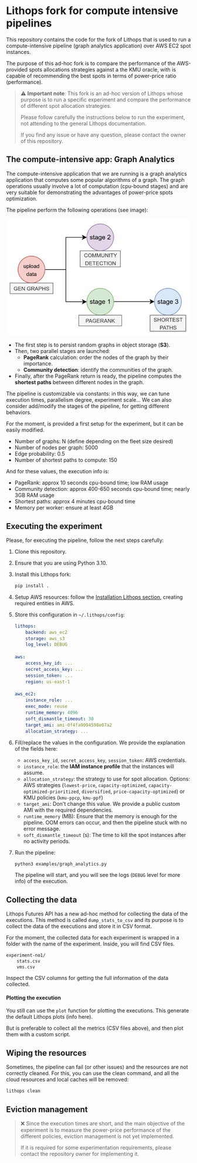 # Lithops fork for compute intensive pipelines

This repository contains the code for the fork of Lithops that is used to run a compute-intensive pipeline (graph
analytics application) over AWS EC2 spot instances.

The purpose of this ad-hoc fork is to compare the performance of the AWS-provided spots allocations strategies against a
the KMU oracle, with is capable of recommending the best spots in terms of power-price ratio (performance).

> ⚠️ **Important note**: This fork is an ad-hoc version of Lithops whose purpose is to run a specific experiment and
> compare the performance of different spot allocation strategies.
>
> Please follow carefully the instructions below to run the experiment, not attending to the general Lithops
> documentation.
>
> If you find any issue or have any question, please contact the owner of this repository.

## The compute-intensive app: Graph Analytics

The compute-intensive application that we are running is a graph analytics application that computes some popular
algorithms of a graph. The graph operations usually involve a lot of computation (cpu-bound stages) and are very
suitable for demonstrating the advantages of power-price spots optimization.

The pipeline perform the following operations (see image):

![img.png](docs/_static/img.png)

- The first step is to persist random graphs in object storage (**S3**).
- Then, two parallel stages are launched:
    - **PageRank** calculation: order the nodes of the graph by their importance.
    - **Community detection**: identify the communities of the graph.
- Finally, after the PageRank return is ready, the pipeline computes the **shortest paths** between different nodes in
  the graph.

The pipeline is customizable via constants: in this way, we can tune execution times, parallelism degree, experiment
scale...
We can also consider add/modify the stages of the pipeline, for getting different behaviors.

For the moment, is provided a first setup for the experiment, but it can be easily modified.

- Number of graphs: N (define depending on the fleet size desired)
- Number of nodes per graph: 5000
- Edge probability: 0.5
- Number of shortest paths to compute: 150

And for these values, the execution info is:

- PageRank: approx 10 seconds cpu-bound time; low RAM usage
- Community detection: approx 400-650 seconds cpu-bound time; nearly 3GB RAM usage
- Shortest paths: approx 4 minutes cpu-bound time
- Memory per worker: ensure at least 4GB

## Executing the experiment

Please, for executing the pipeline, follow the next steps carefully:

1. Clone this repository.
2. Ensure that you are using Python 3.10.
3. Install this Lithops fork:
    ```bash
    pip install .
    ```
4. Setup AWS resources: follow
   the [Installation Lithops section](https://lithops-cloud.github.io/docs/source/compute_config/aws_ec2.html#installation),
   creating required entities in AWS.
5. Store this configuration in `~/.lithops/config`:
    ```yaml
    lithops:
        backend: aws_ec2
        storage: aws_s3
        log_level: DEBUG
    
    aws:
        access_key_id: ...
        secret_access_key: ...
        session_token: ...
        region: us-east-1
    
    aws_ec2:
        instance_role: ...
        exec_mode: reuse
        runtime_memory: 4096
        soft_dismantle_timeout: 30
        target_ami: ami-0f4fa9094598e07a2
        allocation_strategy: ...
    ```
6. Fill/replace the values in the configuration. We provide the explanation of the fields here:
    - `access_key_id`, `secret_access_key`, `session_token`: AWS credentials.
    - `instance_role`: the **IAM instance profile** that the instances will assume.
    - `allocation_strategy`: the strategy to use for spot allocation. Options: AWS strategies (`lowest-price`,
      `capacity-optimized`,
      `capacity-optimized-prioritized`,
      `diversified`,
      `price-capacity-optimized`) or KMU policies (`kmu-ppcp`, `kmu-ppf`)
    - `target_ami`: Don't change this value. We provide a public custom AMI with the required dependencies.
    - `runtime_memory` (MB): Ensure that the memory is enough for the pipeline. OOM errors can occur, and then the pipeline stuck with no error message.
    - `soft_dismantle_timeout` (s): The time to kill the spot instances after no activity periods.

7. Run the pipeline:
    ```bash
    python3 examples/graph_analytics.py
    ```
    The pipeline will start, and you will see the logs (`DEBUG` level for more info) of the execution.

## Collecting the data
Lithops Futures API has a new ad-hoc method for collecting the data of the executions. This method is called `dump_stats_to_csv` and its purpose is to collect the data of the executions and store it in CSV format.

For the moment, the collected data for each experiment is wrapped in a folder with the name of the experiment. Inside, you will find CSV files.

```angular2html
experiment-no1/
    stats.csv
    vms.csv
```

Inspect the CSV columns for getting the full information of the data collected.

#### Plotting the execution
You still can use the `plot` function for plotting the executions. This generate the default Lithops plots (info here).

But is preferable to collect all the metrics (CSV files above), and then plot them with a custom script.

## Wiping the resources
Sometimes, the pipeline can fail (or other issues) and the resources are not correctly cleaned. For this, you can use the
clean command, and all the cloud resources and local caches will be removed:

```bash
lithops clean
```

## Eviction management
> ❌ Since the execution times are short, and the main objective of the experiment is to measure the power-price performance of the different policies, eviction management is not yet implemented.
> 
> If it is required for some experimentation requirements, please contact the repository owner for implementing it.


